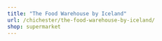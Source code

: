 ```yaml
---
title: "The Food Warehouse by Iceland"
url: /chichester/the-food-warehouse-by-iceland/
shop: supermarket
---
```


